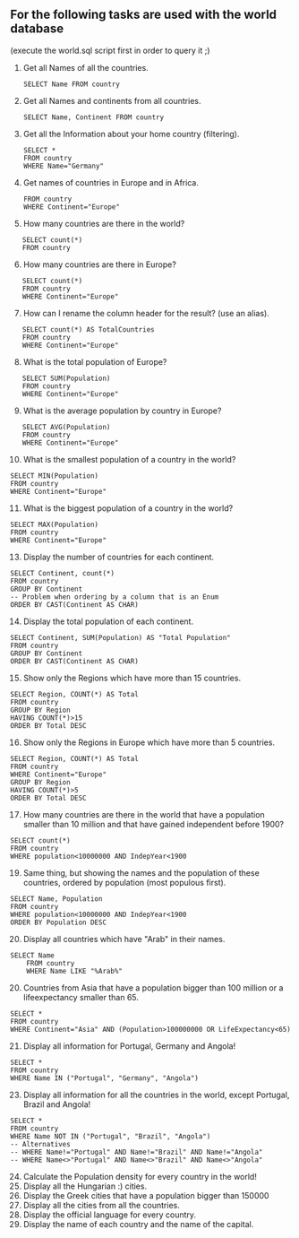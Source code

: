 ## For the following tasks are used with the world database

(execute the world.sql script first in order to query it ;)

1. Get all Names of all the countries.
   
   ```
   SELECT Name FROM country
2. Get all Names and continents from all countries.
   ```
   SELECT Name, Continent FROM country

3. Get all the Information about your home country (filtering).
   ```
   SELECT *
   FROM country
   WHERE Name="Germany"
   
4. Get names of countries in Europe and in Africa.
   ```SELECT Name
   FROM country
   WHERE Continent="Europe"
   
5. How many countries are there in the world?
```
   SELECT count(*)
   FROM country
```

6. How many countries are there in Europe?
```
   SELECT count(*)
   FROM country
   WHERE Continent="Europe"
```

7. How can I rename the column header for the result? (use an alias).
```   
   SELECT count(*) AS TotalCountries
   FROM country
   WHERE Continent="Europe"
```

8. What is the total population of Europe?
```
   SELECT SUM(Population)
   FROM country
   WHERE Continent="Europe"
```

9. What is the average population by country in Europe?
```
   SELECT AVG(Population)
   FROM country
   WHERE Continent="Europe"
```

10. What is the smallest population of a country in the world?
```
SELECT MIN(Population)
FROM country
WHERE Continent="Europe"
```

11. What is the biggest population of a country in the world?
```
SELECT MAX(Population)
FROM country
WHERE Continent="Europe"
```

13. Display the number of countries for each continent.
```
SELECT Continent, count(*)
FROM country
GROUP BY Continent
-- Problem when ordering by a column that is an Enum
ORDER BY CAST(Continent AS CHAR)
```
14. Display the total population of each continent.
```
SELECT Continent, SUM(Population) AS "Total Population"
FROM country
GROUP BY Continent
ORDER BY CAST(Continent AS CHAR)
```
15. Show only the Regions which have more than 15 countries.
```
SELECT Region, COUNT(*) AS Total
FROM country
GROUP BY Region
HAVING COUNT(*)>15
ORDER BY Total DESC
```
16. Show only the Regions in Europe which have more than 5 countries.
```
SELECT Region, COUNT(*) AS Total
FROM country
WHERE Continent="Europe"
GROUP BY Region
HAVING COUNT(*)>5
ORDER BY Total DESC
```
17. How many countries are there in the world that have a population smaller than 10 million and that have gained independent before 1900?
```
SELECT count(*)
FROM country
WHERE population<10000000 AND IndepYear<1900
```
19. Same thing, but showing the names and the population of these countries, ordered by population (most populous first).
```
SELECT Name, Population
FROM country
WHERE population<10000000 AND IndepYear<1900
ORDER BY Population DESC
```
20. Display all countries which have "Arab" in their names.
```
SELECT Name
    FROM country
    WHERE Name LIKE "%Arab%"
```
20. Countries from Asia that have a population bigger than 100 million or a lifeexpectancy smaller than 65.
```
SELECT *
FROM country
WHERE Continent="Asia" AND (Population>100000000 OR LifeExpectancy<65)
```
21. Display all information for Portugal, Germany and Angola!
```
SELECT *
FROM country
WHERE Name IN ("Portugal", "Germany", "Angola")
```
23. Display all information for all the countries in the world, except Portugal, Brazil and Angola!
```
SELECT *
FROM country
WHERE Name NOT IN ("Portugal", "Brazil", "Angola")
-- Alternatives
-- WHERE Name!="Portugal" AND Name!="Brazil" AND Name!="Angola"
-- WHERE Name<>"Portugal" AND Name<>"Brazil" AND Name<>"Angola"
```
24. Calculate the Population density for every country in the world!
25. Display all the Hungarian :) cities.
26. Display the Greek cities that have a population bigger than 150000
27. Display all the cities from all the countries.
28. Display the official language for every country.
29. Display the name of each country and the name of the capital.
